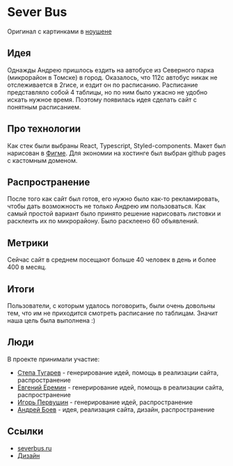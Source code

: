 # Sever Bus
Оригинал с картинками в [ноушене](https://wobbly-gauge-c1c.notion.site/Sever-Bus-9205a033327440b797956717f9fca366)

## Идея

Однажды Андрею пришлось ездить на автобусе из Северного парка (микрорайон в Томске) в город. Оказалось, что 112с автобус никак не отслеживается в 2гисе, и ездит он по расписанию. Расписание представляло собой 4 таблицы, но по ним было ужасно не удобно искать нужное время. Поэтому появилась идея сделать сайт с понятным расписанием.

## Про технологии

Как стек были выбраны React, Typescript, Styled-components. Макет был нарисован в [Фигме](https://www.figma.com/file/GzMU2THdH5wL74oGwQDrMM/severbus.ru?node-id=28%3A2). Для экономии на хостинге был выбран github pages с кастомным доменом. 

## Распространение

После того как сайт был готов, его нужно было как-то рекламировать, чтобы дать возможность не только Андрею им пользоваться. Как самый простой вариант было принято решение нарисовать листовки и расклеить их по микрорайону. Было расклеено 60 объявлений.

## Метрики

Сейчас сайт в среднем посещают больше 40 человек в день и более 400 в месяц.

## Итоги

Пользователи, с которым удалось поговорить, были очень довольны тем, что им не приходится смотреть расписание по таблицам. Значит наша цель была выполнена :)

## Люди

В проекте принимали участие: 

- [Степа Тугарев](https://github.com/Atlantis3221) - генерирование идей, помощь в реализации сайта, распространение
- [Евгений Еремин](https://github.com/EE78) - генерирование идей, помощь в реализации сайта, распространение
- [Игорь Первушин](https://github.com/kapshn) -  генерирование идей, распространение
- [Андрей Боев](https://github.com/ndrwbv) - идея, реализация сайта, дизайн, распространение

## Ссылки

- [severbus.ru](https://severbus.ru/)
- [Дизайн](https://www.figma.com/file/GzMU2THdH5wL74oGwQDrMM/severbus.ru?node-id=28%3A2)
